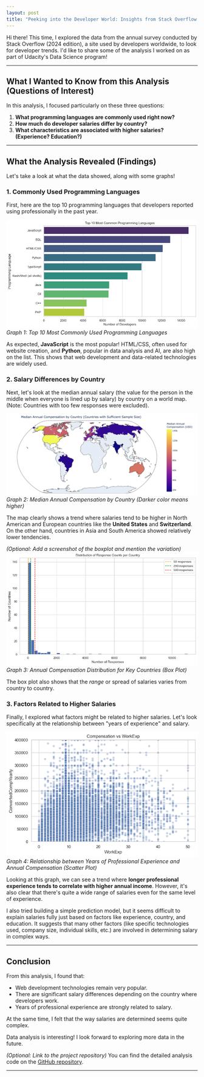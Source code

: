 ```yaml
---
layout: post
title: "Peeking into the Developer World: Insights from Stack Overflow's 2024 Survey" 
---
```


Hi there! This time, I explored the data from the annual survey conducted by Stack Overflow (2024 edition), a site used by developers worldwide, to look for developer trends. 
I'd like to share some of the analysis I worked on as part of Udacity's Data Science program!

---

## What I Wanted to Know from this Analysis (Questions of Interest)

In this analysis, I focused particularly on these three questions:

1.  **What programming languages are commonly used right now?**
2.  **How much do developer salaries differ by country?**
3.  **What characteristics are associated with higher salaries? (Experience? Education?)**

---

## What the Analysis Revealed (Findings)

Let's take a look at what the data showed, along with some graphs!

### 1. Commonly Used Programming Languages

First, here are the top 10 programming languages that developers reported using professionally in the past year.

![Top 10 Programming Languages](../assets/images/q1_languages_plot.png)
*Graph 1: Top 10 Most Commonly Used Programming Languages*

As expected, **JavaScript** is the most popular! HTML/CSS, often used for website creation, and **Python**, popular in data analysis and AI, are also high on the list. 
This shows that web development and data-related technologies are widely used.

### 2. Salary Differences by Country

Next, let's look at the median annual salary (the value for the person in the middle when everyone is lined up by salary) by country on a world map. (Note: Countries with too few responses were excluded).

![Median Compensation by Country Map](../assets/images/q2_country_map.png)
*Graph 2: Median Annual Compensation by Country (Darker color means higher)*

The map clearly shows a trend where salaries tend to be higher in North American and European countries like the **United States** and **Switzerland**. On the other hand, countries in Asia and South America showed relatively lower tendencies.

*(Optional: Add a screenshot of the boxplot and mention the variation)*
![Compensation Distribution by Country Boxplot](../assets/images/q2_country_dist.png)
*Graph 3: Annual Compensation Distribution for Key Countries (Box Plot)*

The box plot also shows that the *range* or spread of salaries varies from country to country.

### 3. Factors Related to Higher Salaries

Finally, I explored what factors might be related to higher salaries. Let's look specifically at the relationship between "years of experience" and salary.

![Compensation vs Years of Professional Experience](../assets/images/q3_experience_scatter.png)
*Graph 4: Relationship between Years of Professional Experience and Annual Compensation (Scatter Plot)*

Looking at this graph, we can see a trend where **longer professional experience tends to correlate with higher annual income**. However, it's also clear that there's quite a wide range of salaries even for the same level of experience.

I also tried building a simple prediction model, but it seems difficult to explain salaries fully just based on factors like experience, country, and education. It suggests that many other factors (like specific technologies used, company size, individual skills, etc.) are involved in determining salary in complex ways.

---

## Conclusion

From this analysis, I found that:

*   Web development technologies remain very popular.
*   There are significant salary differences depending on the country where developers work.
*   Years of professional experience are strongly related to salary.

At the same time, I felt that the way salaries are determined seems quite complex.

Data analysis is interesting! I look forward to exploring more data in the future.

*(Optional: Link to the project repository)*
You can find the detailed analysis code on the [GitHub repository](https://github.com/keadachik/udacity-dsblogpost).

---
